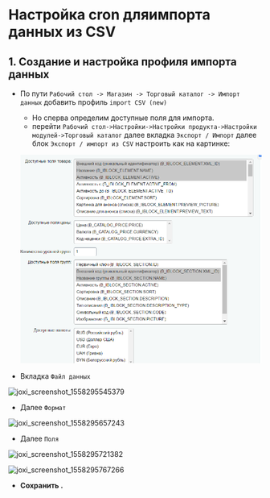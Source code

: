 Настройка cron дляимпорта данных из CSV
========================

## 1. Создание и настройка профиля импорта данных

* По пути `Рабочий стол -> Магазин -> Торговый каталог -> Импорт данных` добавить профиль `import CSV (new)` 
	* Но сперва определим доступные поля для импорта.
	* перейти `Рабочий стол->Настройки->Настройки продукта->Настройки модулей->Торговый каталог` далее вкладка `Экспорт / Импорт` далее блок `Экспорт / импорт из CSV` настроить как на картинке: 

	![joxi_screenshot_1558294369609](/media/29342.png)

* Вкладка `Файл данных` 

![joxi_screenshot_1558295545379](file://media/2917.png)

* Далее 	`Формат` 

![joxi_screenshot_1558295657243](file://media/2407.png)

* Далее `Поля`

![joxi_screenshot_1558295721382](file://media/7646.png)

![joxi_screenshot_1558295767266](file://media/28306.png)

* **Сохранить .**

